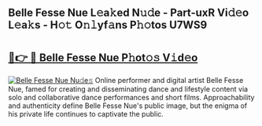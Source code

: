 ## Belle Fesse Nue L𝚎a𝚔ed N𝚞𝚍e - Part-uxR Vi𝚍𝚎o L𝚎a𝚔s - H𝚘𝚝 O𝚗𝚕yf𝚊ns P𝚑𝚘tos U7WS9

# <h2><a href="http://kfdj68.oniu.top/?m=Belle+Fesse+Nue">🔗👉 🔴 Belle Fesse Nue P𝚑ot𝚘𝚜 V𝚒d𝚎o</a></h2>

[![Belle Fesse Nue Nu𝚍e𝚜](https://i.imgur.com/0qMVB7G.gif)](http://kfdj68.oniu.top/?m=Belle+Fesse+Nue)
Online performer and digital artist Belle Fesse Nue, famed for creating and disseminating dance and lifestyle content via solo and collaborative dance performances and short films. Approachability and authenticity define Belle Fesse Nue's public image, but the enigma of his private life continues to captivate the public.  
